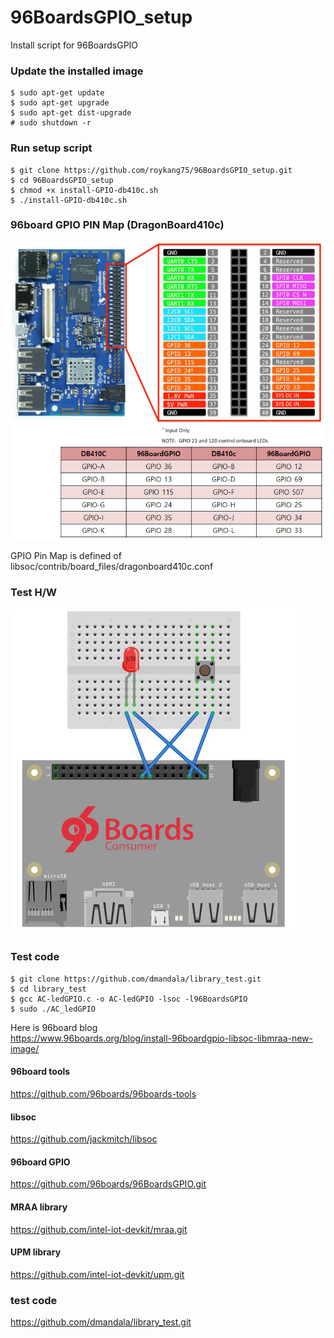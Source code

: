 # 96BoardsGPIO_setup
Install script for 96BoardsGPIO

### Update the installed image
```
$ sudo apt-get update
$ sudo apt-get upgrade
$ sudo apt-get dist-upgrade
# sudo shutdown -r
```

### Run setup script
```
$ git clone https://github.com/roykang75/96BoardsGPIO_setup.git
$ cd 96BoardsGPIO_setup
$ chmod +x install-GPIO-db410c.sh
$ ./install-GPIO-db410c.sh
```

### 96board GPIO PIN Map (DragonBoard410c)
![](/assets/96board_db410_GPIO.png)

GPIO Pin Map is defined of libsoc/contrib/board_files/dragonboard410c.conf


### Test H/W
![](/assets/dragonboard410c_96boardGPIO_test.png)


### Test code
```
$ git clone https://github.com/dmandala/library_test.git
$ cd library_test
$ gcc AC-ledGPIO.c -o AC-ledGPIO -lsoc -l96BoardsGPIO
$ sudo ./AC_ledGPIO
```


Here is 96board blog  
https://www.96boards.org/blog/install-96boardgpio-libsoc-libmraa-new-image/


#### 96board tools
https://github.com/96boards/96boards-tools

#### libsoc
https://github.com/jackmitch/libsoc

#### 96board GPIO
https://github.com/96boards/96BoardsGPIO.git

#### MRAA library
https://github.com/intel-iot-devkit/mraa.git

#### UPM library
https://github.com/intel-iot-devkit/upm.git

### test code
https://github.com/dmandala/library_test.git